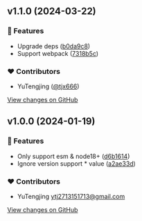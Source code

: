 ## v1.1.0 (2024-03-22)

### 🚀 Features

- Upgrade deps ([b0da9c8](https://github.com/tjx666/unplugin-detect-duplicated-deps/commit/b0da9c8))
- Support webpack ([7318b5c](https://github.com/tjx666/unplugin-detect-duplicated-deps/commit/7318b5c))

### ❤️ Contributors

- YuTengjing ([@tjx666](http://github.com/tjx666))

[View changes on GitHub](https://github.com/tjx666/unplugin-detect-duplicated-deps/compare/v1.0.0...v1.1.0 (2024-03-22))

## v1.0.0 (2024-01-19)

### 🚀 Features

- Only support esm & node18+ ([d6b1614](https://github.com/tjx666/unplugin-detect-duplicated-deps/commit/d6b1614))
- Ignore version support \* value ([a2ae33d](https://github.com/tjx666/unplugin-detect-duplicated-deps/commit/a2ae33d))

### ❤️ Contributors

- YuTengjing <ytj2713151713@gmail.com>

[View changes on GitHub](https://github.com/tjx666/unplugin-detect-duplicated-deps/compare/v0.4.0...v1.0.0 '2024-01-19')
